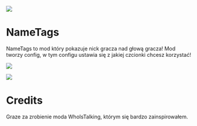![](https://img.shields.io/github/downloads/czangilos/NameTags/total.svg)

# NameTags
NameTags to mod który pokazuje nick gracza nad głową gracza!
Mod tworzy config, w tym configu ustawia się z jakiej czcionki chcesz korzystać!

![](https://github.com/czangilos/NameTags/assets/105159081/0290d18d-ef00-4c78-9686-436bab6c6b79)



![](https://github.com/czangilos/NameTags/assets/105159081/b2d277c2-48c9-441c-8728-a6688d8a6e23)

# Credits
Graze za zrobienie moda WhoIsTalking, którym się bardzo zainspirowałem.
